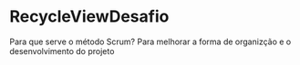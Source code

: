 # RecycleViewDesafio

Para que serve o método Scrum?
Para melhorar a forma de organizção e o desenvolvimento do projeto

